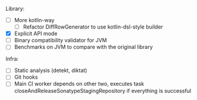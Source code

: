 Library:
* [ ] More kotlin-way
    * [ ] Refactor DiffRowGenerator to use kotlin-dsl-style builder
* [x] Explicit API mode
* [ ] Binary compatibility validator for JVM
* [ ] Benchmarks on JVM to compare with the original library

Infra:
* [ ] Static analysis (detekt, diktat)
* [ ] Git hooks
* [ ] Main CI worker depends on other two, executes task closeAndReleaseSonatypeStagingRepository if everything is successful